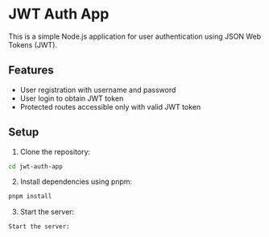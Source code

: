 # JWT Auth App

This is a simple Node.js application for user authentication using JSON Web Tokens (JWT).

## Features

- User registration with username and password
- User login to obtain JWT token
- Protected routes accessible only with valid JWT token

## Setup

1. Clone the repository:

```bash
cd jwt-auth-app
```

2. Install dependencies using pnpm:

```bash
pnpm install
```

3. Start the server:

```bash
Start the server:
```